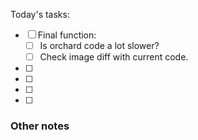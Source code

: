 Today's tasks:
- [ ] Final function:
    - [ ] Is orchard code a lot slower?
    - [ ] Check image diff with current code.
- [ ] 
- [ ] 
- [ ] 
- [ ]  

### Other notes

